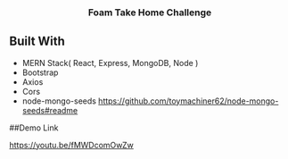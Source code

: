 <h3 align="center">Foam Take Home Challenge</h3>

<!-- ABOUT THE PROJECT -->
## Built With

* MERN Stack( React, Express, MongoDB, Node )
* Bootstrap
* Axios
* Cors
* node-mongo-seeds <a>https://github.com/toymachiner62/node-mongo-seeds#readme</a>

##Demo Link

<a>https://youtu.be/fMWDcomOwZw</a>
